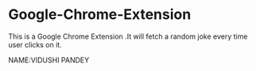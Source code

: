 # Google-Chrome-Extension
This is a Google Chrome Extension .It will fetch a random joke every time user clicks on it.

NAME:VIDUSHI PANDEY
